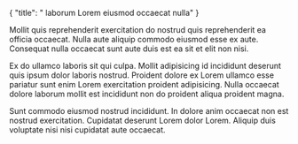 {
  "title": " laborum Lorem eiusmod occaecat nulla"
}

Mollit quis reprehenderit exercitation do nostrud quis reprehenderit ea officia occaecat. Nulla aute aliquip commodo eiusmod esse ex aute. Consequat nulla occaecat sunt aute duis est ea sit et elit non nisi.

Ex do ullamco laboris sit qui culpa. Mollit adipisicing id incididunt deserunt quis ipsum dolor laboris nostrud. Proident dolore ex Lorem ullamco esse pariatur sunt enim Lorem exercitation proident adipisicing. Nulla occaecat dolore laborum mollit est incididunt non do proident aliqua proident magna.

Sunt commodo eiusmod nostrud incididunt. In dolore anim occaecat non est nostrud exercitation. Cupidatat deserunt Lorem dolor Lorem. Aliquip duis voluptate nisi nisi cupidatat aute occaecat.